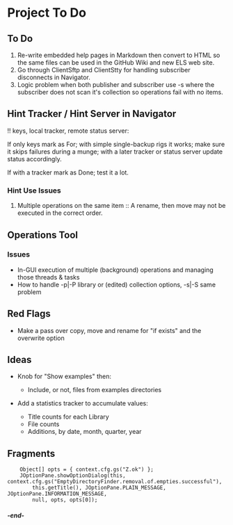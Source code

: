 
# Project To Do

## To Do
 1. Re-write embedded help pages in Markdown then convert to HTML so the same files can
    be used in the GitHub Wiki and new ELS web site.
 2. Go through ClientSftp and ClientStty for handling subscriber disconnects in Navigator.
 3. Logic problem when both publisher and subscriber use -s where the subscriber
    does not scan it's collection so operations fail with no items. 


## Hint Tracker / Hint Server in Navigator

!! keys, local tracker, remote status server:

If only keys mark as For; with simple single-backup rigs it works; make
sure it skips failures during a munge; with a later tracker or status server
update status accordingly.

If with a tracker mark as Done; test it a lot.

### Hint Use Issues

 1. Multiple operations on the same item :: A rename, then move may not be
    executed in the correct order.


## Operations Tool

### Issues

 * In-GUI execution of multiple (background) operations and managing those threads & tasks
 * How to handle -p|-P library or (edited) collection options, -s|-S same problem


## Red Flags

 * Make a pass over copy, move and rename for "if exists" and the overwrite option 


## Ideas

 * Knob for "Show examples" then:
   + Include, or not, files from examples directories

 * Add a statistics tracker to accumulate values:
   * Title counts for each Library
   * File counts
   * Additions, by date, month, quarter, year


## Fragments

```
    Object[] opts = { context.cfg.gs("Z.ok") };
    JOptionPane.showOptionDialog(this, context.cfg.gs("EmptyDirectoryFinder.removal.of.empties.successful"),
        this.getTitle(), JOptionPane.PLAIN_MESSAGE, JOptionPane.INFORMATION_MESSAGE,
        null, opts, opts[0]);
```

#### _-end-_
